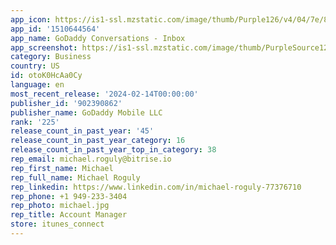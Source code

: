 ```yaml
---
app_icon: https://is1-ssl.mzstatic.com/image/thumb/Purple126/v4/04/7e/8d/047e8d0b-bb1f-11f9-fce7-86e0f98b2655/AppIcon-0-1x_U007emarketing-0-7-0-sRGB-85-220.png/1024x1024bb.png
app_id: '1510644564'
app_name: GoDaddy Conversations - Inbox
app_screenshot: https://is1-ssl.mzstatic.com/image/thumb/PurpleSource126/v4/b6/f2/76/b6f27656-9fef-62ed-6c5f-c8e967b6b477/387c294b-7e4a-4717-a3bc-1130d5cbda3f_iPhone_6.5_-_1_-_Intro.png/1242x2688bb.png
category: Business
country: US
id: otoK0HcAa0Cy
language: en
most_recent_release: '2024-02-14T00:00:00'
publisher_id: '902390862'
publisher_name: GoDaddy Mobile LLC
rank: '225'
release_count_in_past_year: '45'
release_count_in_past_year_category: 16
release_count_in_past_year_top_in_category: 38
rep_email: michael.roguly@bitrise.io
rep_first_name: Michael
rep_full_name: Michael Roguly
rep_linkedin: https://www.linkedin.com/in/michael-roguly-77376710
rep_phone: +1 949-233-3404
rep_photo: michael.jpg
rep_title: Account Manager
store: itunes_connect
---
```

